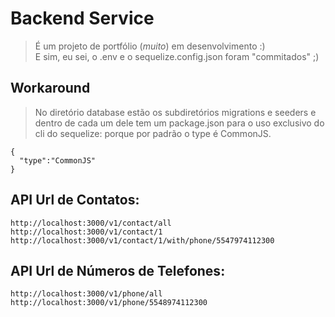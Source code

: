 # Backend Service

> É um projeto de portfólio (*muito*) em desenvolvimento :)  
> E sim, eu sei, o .env e o sequelize.config.json foram "commitados" ;)

## Workaround

> No diretório database estão os subdiretórios migrations e seeders e dentro de cada um dele tem um package.json para o uso exclusivo do cli do sequelize: porque por padrão o type é CommonJS.
```
{
  "type":"CommonJS"
}
```

## API Url de Contatos:

```  
http://localhost:3000/v1/contact/all  
http://localhost:3000/v1/contact/1  
http://localhost:3000/v1/contact/1/with/phone/5547974112300  
```  

## API Url de Números de Telefones:

```  
http://localhost:3000/v1/phone/all  
http://localhost:3000/v1/phone/5548974112300  
```
